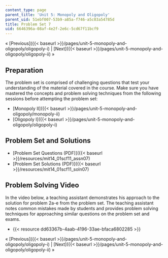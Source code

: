 ```yaml
---
content_type: page
parent_title: 'Unit 5: Monopoly and Oligopoly'
parent_uid: 51ebf007-53b9-a85a-f746-a5c03a54785d
title: Problem Set 7
uid: 6646396a-08af-4e2f-2e6c-5cd67f11bcf9
---
```


« [Previous]({{< baseurl >}}/pages/unit-5-monopoly-and-oligopoly/oligopoly-i) | [Next]({{< baseurl >}}/pages/unit-5-monopoly-and-oligopoly/oligopoly-ii) »

Preparation
-----------

The problem set is comprised of challenging questions that test your understanding of the material covered in the course. Make sure you have mastered the concepts and problem solving techniques from the following sessions before attempting the problem set:

*   [Monopoly II]({{< baseurl >}}/pages/unit-5-monopoly-and-oligopoly/monopoly-ii)
*   [Oligopoly I]({{< baseurl >}}/pages/unit-5-monopoly-and-oligopoly/oligopoly-i)

Problem Set and Solutions
-------------------------

*   [Problem Set Questions (PDF)]({{< baseurl >}}/resources/mit14_01scf11_assn07)
*   [Problem Set Solutions (PDF)]({{< baseurl >}}/resources/mit14_01scf11_soln07)

Problem Solving Video
---------------------

In the video below, a teaching assistant demonstrates his approach to the solution for problem 2a-e from the problem set. The teaching assistant notes common mistakes made by students and provides problem solving techniques for approaching similar questions on the problem set and exams.

*   {{< resource dd63367b-4aab-4196-33ae-bfaca6802285 >}}

« [Previous]({{< baseurl >}}/pages/unit-5-monopoly-and-oligopoly/oligopoly-i) | [Next]({{< baseurl >}}/pages/unit-5-monopoly-and-oligopoly/oligopoly-ii) »